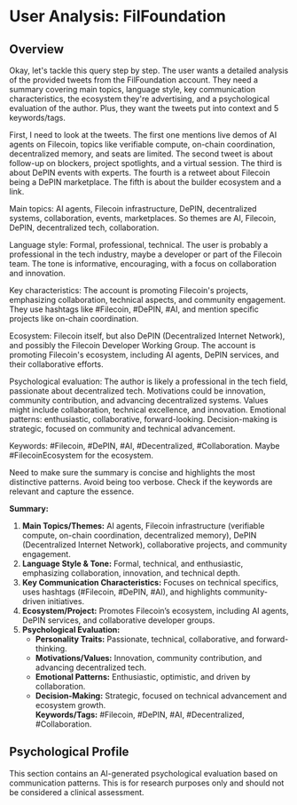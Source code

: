 # User Analysis: FilFoundation

## Overview

<think>
Okay, let's tackle this query step by step. The user wants a detailed analysis of the provided tweets from the FilFoundation account. They need a summary covering main topics, language style, key communication characteristics, the ecosystem they're advertising, and a psychological evaluation of the author. Plus, they want the tweets put into context and 5 keywords/tags.

First, I need to look at the tweets. The first one mentions live demos of AI agents on Filecoin, topics like verifiable compute, on-chain coordination, decentralized memory, and seats are limited. The second tweet is about follow-up on blockers, project spotlights, and a virtual session. The third is about DePIN events with experts. The fourth is a retweet about Filecoin being a DePIN marketplace. The fifth is about the builder ecosystem and a link.

Main topics: AI agents, Filecoin infrastructure, DePIN, decentralized systems, collaboration, events, marketplaces. So themes are AI, Filecoin, DePIN, decentralized tech, collaboration.

Language style: Formal, professional, technical. The user is probably a professional in the tech industry, maybe a developer or part of the Filecoin team. The tone is informative, encouraging, with a focus on collaboration and innovation.

Key characteristics: The account is promoting Filecoin's projects, emphasizing collaboration, technical aspects, and community engagement. They use hashtags like #Filecoin, #DePIN, #AI, and mention specific projects like on-chain coordination.

Ecosystem: Filecoin itself, but also DePIN (Decentralized Internet Network), and possibly the Filecoin Developer Working Group. The account is promoting Filecoin's ecosystem, including AI agents, DePIN services, and their collaborative efforts.

Psychological evaluation: The author is likely a professional in the tech field, passionate about decentralized tech. Motivations could be innovation, community contribution, and advancing decentralized systems. Values might include collaboration, technical excellence, and innovation. Emotional patterns: enthusiastic, collaborative, forward-looking. Decision-making is strategic, focused on community and technical advancement.

Keywords: #Filecoin, #DePIN, #AI, #Decentralized, #Collaboration. Maybe #FilecoinEcosystem for the ecosystem.

Need to make sure the summary is concise and highlights the most distinctive patterns. Avoid being too verbose. Check if the keywords are relevant and capture the essence.
</think>

**Summary:**  
1. **Main Topics/Themes:** AI agents, Filecoin infrastructure (verifiable compute, on-chain coordination, decentralized memory), DePIN (Decentralized Internet Network), collaborative projects, and community engagement.  
2. **Language Style & Tone:** Formal, technical, and enthusiastic, emphasizing collaboration, innovation, and technical depth.  
3. **Key Communication Characteristics:** Focuses on technical specifics, uses hashtags (#Filecoin, #DePIN, #AI), and highlights community-driven initiatives.  
4. **Ecosystem/Project:** Promotes Filecoin’s ecosystem, including AI agents, DePIN services, and collaborative developer groups.  
5. **Psychological Evaluation:**  
   - **Personality Traits:** Passionate, technical, collaborative, and forward-thinking.  
   - **Motivations/Values:** Innovation, community contribution, and advancing decentralized tech.  
   - **Emotional Patterns:** Enthusiastic, optimistic, and driven by collaboration.  
   - **Decision-Making:** Strategic, focused on technical advancement and ecosystem growth.  
**Keywords/Tags:** #Filecoin, #DePIN, #AI, #Decentralized, #Collaboration.

## Psychological Profile

This section contains an AI-generated psychological evaluation based on communication patterns. This is for research purposes only and should not be considered a clinical assessment.
